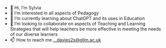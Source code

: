 - 👋 Hi, I’m Sylvia
- 👀 I’m interested in all aspects of Pedagogy 
- 🌱 I’m currently learning about ChatGPT and its uses in Education  
- 💞️ I’m looking to collaborate on aspects of Teaching and Learning Strategies that will help teachers be more effective in meeting the needs of our diverse learners
- 📫 How to reach me ...davies2s@gllm.ac.uk

<!---
davies2s/davies2s is a ✨ special ✨ repository because its `README.md` (this file) appears on your GitHub profile.
You can click the Preview link to take a look at your changes.
--->
